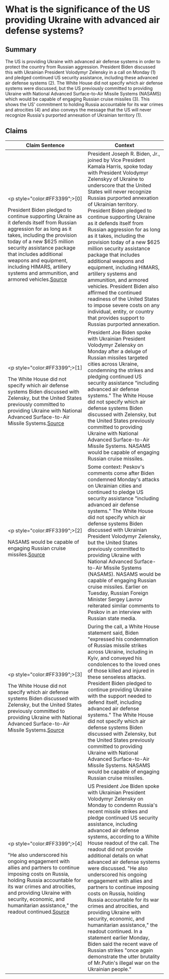 # What is the significance of the US providing Ukraine with advanced air defense systems?

## Summary
The US is providing Ukraine with advanced air defense systems in order to protect the country from Russian aggression. President Biden discussed this with Ukrainian President Volodymyr Zelensky in a call on Monday (1) and pledged continued US security assistance, including these advanced air defense systems (2). The White House did not specify which air defense systems were discussed, but the US previously committed to providing Ukraine with National Advanced Surface-to-Air Missile Systems (NASAMS) which would be capable of engaging Russian cruise missiles (3). This shows the US' commitment to holding Russia accountable for its war crimes and atrocities (4) and also conveys the message that the US will never recognize Russia's purported annexation of Ukrainian territory (1).

## Claims
| Claim Sentence | Context |
|---|---|
|<p style="color:#FF3399";>[0]</p>President Biden pledged to continue supporting Ukraine as it defends itself from Russian aggression for as long as it takes, including the provision today of a new $625 million security assistance package that includes additional weapons and equipment, including HIMARS, artillery systems and ammunition, and armored vehicles.<a href="https://www.whitehouse.gov/briefing-room/statements-releases/2022/10/04/readout-of-president-bidens-call-with-president-zelenskyy-of-ukraine-10/" target="_blank">Source</a>| President Joseph R. Biden, Jr., joined by Vice President Kamala Harris, spoke today with President Volodymyr Zelenskyy of Ukraine to underscore that the United States will never recognize Russias purported annexation of Ukrainian territory. President Biden pledged to continue supporting Ukraine as it defends itself from Russian aggression for as long as it takes, including the provision today of a new $625 million security assistance package that includes additional weapons and equipment, including HIMARS, artillery systems and ammunition, and armored vehicles. President Biden also affirmed the continued readiness of the United States to impose severe costs on any individual, entity, or country that provides support to Russias purported annexation.|
|<p style="color:#FF3399";>[1]</p>The White House did not specify which air defense systems Biden discussed with Zelensky, but the United States previously committed to providing Ukraine with National Advanced Surface-to-Air Missile Systems.<a href="https://www.cnn.com/europe/live-news/russia-ukraine-war-news-10-11-22/h_f64f96935837ce13140eb281653c2468" target="_blank">Source</a>| President Joe Biden spoke with Ukrainian President Volodymyr Zelensky on Monday after a deluge of Russian missiles targeted cities across Ukraine, condemning the strikes and pledging continued US security assistance "including advanced air defense systems." The White House did not specify which air defense systems Biden discussed with Zelensky, but the United States previously committed to providing Ukraine with National Advanced Surface-to-Air Missile Systems. NASAMS would be capable of engaging Russian cruise missiles.|
|<p style="color:#FF3399";>[2]</p>NASAMS would be capable of engaging Russian cruise missiles.<a href="https://www.cnn.com/europe/live-news/russia-ukraine-war-news-10-11-22/h_659e44127299d3792b739fb0622634fe" target="_blank">Source</a>| Some context: Peskov's comments come after Biden condemned Monday's attacks on Ukrainian cities and continued to pledge US security assistance "including advanced air defense systems." The White House did not specify which air defense systems Biden discussed with Ukrainian President Volodymyr Zelensky, but the United States previously committed to providing Ukraine with National Advanced Surface-to-Air Missile Systems (NASAMS). NASAMS would be capable of engaging Russian cruise missiles. Earlier on Tuesday, Russian Foreign Minister Sergey Lavrov reiterated similar comments to Peskov in an interview with Russian state media.|
|<p style="color:#FF3399";>[3]</p>The White House did not specify which air defense systems Biden discussed with Zelensky, but the United States previously committed to providing Ukraine with National Advanced Surface-to-Air Missile Systems.<a href="https://www.cnn.com/2022/10/10/politics/biden-zelensky-advanced-air-defense-systems/index.html" target="_blank">Source</a>| During the call, a White House statement said, Biden "expressed his condemnation of Russias missile strikes across Ukraine, including in Kyiv, and conveyed his condolences to the loved ones of those killed and injured in these senseless attacks. President Biden pledged to continue providing Ukraine with the support needed to defend itself, including advanced air defense systems." The White House did not specify which air defense systems Biden discussed with Zelensky, but the United States previously committed to providing Ukraine with National Advanced Surface-to-Air Missile Systems. NASAMS would be capable of engaging Russian cruise missiles.|
|<p style="color:#FF3399";>[4]</p>"He also underscored his ongoing engagement with allies and partners to continue imposing costs on Russia, holding Russia accountable for its war crimes and atrocities, and providing Ukraine with security, economic, and humanitarian assistance," the readout continued.<a href="https://www.cnn.com/europe/live-news/russia-ukraine-war-news-10-10-22/h_41294d04001fdcae771da5132a3028cd" target="_blank">Source</a>| US President Joe Biden spoke with Ukrainian President Volodymyr Zelensky on Monday to condemn Russia's recent missile strikes and pledge continued US security assistance, including advanced air defense systems, according to a White House readout of the call. The readout did not provide additional details on what advanced air defense systems were discussed. "He also underscored his ongoing engagement with allies and partners to continue imposing costs on Russia, holding Russia accountable for its war crimes and atrocities, and providing Ukraine with security, economic, and humanitarian assistance," the readout continued. In a statement earlier Monday, Biden said the recent wave of Russian strikes "once again demonstrate the utter brutality of Mr.Putin's illegal war on the Ukrainian people."|
